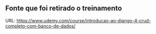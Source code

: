 ## Fonte que foi retirado o treinamento
URL: https://www.udemy.com/course/introducao-ao-django-4-crud-completo-com-banco-de-dados/